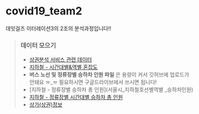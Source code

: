 # covid19_team2
데잇걸즈 이터레이션3의 2조의 분석과정입니다!!

> ### 데이터 모으기
> - [상권분석 서비스 관련 데이터](상권별_정보)
> - [지하철 - 시간대별&역별 혼잡도](서울교통공사_혼잡도)
> - **버스 노선 및 정류장별 승하차 인원 파일** 은 용량이 커서 깃허브에 업로드가 안돼요 ㅠ_ㅠ 필요하시면 구글드라이브에서 쓰시면 됩니다!
> - [지하철 - 정류장별 승하차 총 인원](서울시_지하철호선별역별 _승하차인원)
> - [지하철 - 정류장별 시간대별 승하차 총 인원](서울시_지하철호선별역별시간대별_승하차인원)
> - [상가(상권)정보](소상공인시장진흥공단_상가(상권)정보_20200630)




